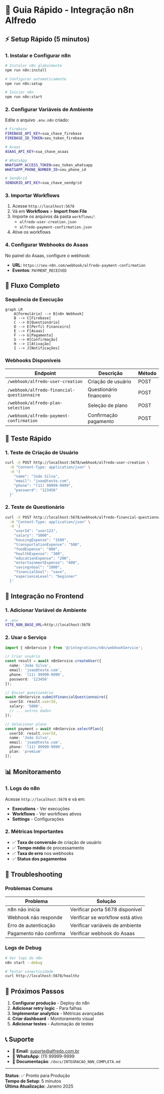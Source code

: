 # 🚀 Guia Rápido - Integração n8n Alfredo

## ⚡ **Setup Rápido (5 minutos)**

### **1. Instalar e Configurar n8n**

```bash
# Instalar n8n globalmente
npm run n8n:install

# Configurar automaticamente
npm run n8n:setup

# Iniciar n8n
npm run n8n:start
```

### **2. Configurar Variáveis de Ambiente**

Edite o arquivo `.env.n8n` criado:

```bash
# Firebase
FIREBASE_API_KEY=sua_chave_firebase
FIREBASE_ID_TOKEN=seu_token_firebase

# Asaas
ASAAS_API_KEY=sua_chave_asaas

# WhatsApp
WHATSAPP_ACCESS_TOKEN=seu_token_whatsapp
WHATSAPP_PHONE_NUMBER_ID=seu_phone_id

# SendGrid
SENDGRID_API_KEY=sua_chave_sendgrid
```

### **3. Importar Workflows**

1. Acesse `http://localhost:5678`
2. Vá em **Workflows** > **Import from File**
3. Importe os arquivos da pasta `workflows/`:
   - `alfredo-user-creation.json`
   - `alfredo-payment-confirmation.json`
4. Ative os workflows

### **4. Configurar Webhooks do Asaas**

No painel do Asaas, configure o webhook:
- **URL**: `https://seu-n8n.com/webhook/alfredo-payment-confirmation`
- **Eventos**: `PAYMENT_RECEIVED`

## 🔄 **Fluxo Completo**

### **Sequência de Execução**

```mermaid
graph LR
    A[Formulário] --> B[n8n Webhook]
    B --> C[Firebase]
    C --> D[Questionário]
    D --> E[Perfil Financeiro]
    E --> F[Asaas]
    F --> G[Pagamento]
    G --> H[Confirmação]
    H --> I[Ativação]
    I --> J[Notificações]
```

### **Webhooks Disponíveis**

| Endpoint | Descrição | Método |
|----------|-----------|--------|
| `/webhook/alfredo-user-creation` | Criação de usuário | POST |
| `/webhook/alfredo-financial-questionnaire` | Questionário financeiro | POST |
| `/webhook/alfredo-plan-selection` | Seleção de plano | POST |
| `/webhook/alfredo-payment-confirmation` | Confirmação pagamento | POST |

## 🧪 **Teste Rápido**

### **1. Teste de Criação de Usuário**

```bash
curl -X POST http://localhost:5678/webhook/alfredo-user-creation \
  -H "Content-Type: application/json" \
  -d '{
    "name": "João Silva",
    "email": "joao@teste.com",
    "phone": "(11) 99999-9999",
    "password": "123456"
  }'
```

### **2. Teste de Questionário**

```bash
curl -X POST http://localhost:5678/webhook/alfredo-financial-questionnaire \
  -H "Content-Type: application/json" \
  -d '{
    "userId": "user123",
    "salary": "5000",
    "housingExpense": "1500",
    "transportationExpense": "500",
    "foodExpense": "800",
    "healthExpense": "300",
    "educationExpense": "200",
    "entertainmentExpense": "400",
    "savingsGoal": "1000",
    "financialGoal": "save",
    "experienceLevel": "beginner"
  }'
```

## 🔧 **Integração no Frontend**

### **1. Adicionar Variável de Ambiente**

```bash
# .env
VITE_N8N_BASE_URL=http://localhost:5678
```

### **2. Usar o Serviço**

```typescript
import { n8nService } from '@/integrations/n8n/webhookService';

// Criar usuário
const result = await n8nService.createUser({
  name: 'João Silva',
  email: 'joao@teste.com',
  phone: '(11) 99999-9999',
  password: '123456'
});

// Enviar questionário
await n8nService.submitFinancialQuestionnaire({
  userId: result.userId,
  salary: '5000',
  // ... outros dados
});

// Selecionar plano
const payment = await n8nService.selectPlan({
  userId: result.userId,
  name: 'João Silva',
  email: 'joao@teste.com',
  phone: '(11) 99999-9999',
  plan: 'premium'
});
```

## 📊 **Monitoramento**

### **1. Logs do n8n**

Acesse `http://localhost:5678` e vá em:
- **Executions** - Ver execuções
- **Workflows** - Ver workflows ativos
- **Settings** - Configurações

### **2. Métricas Importantes**

- ✅ **Taxa de conversão** de criação de usuário
- ✅ **Tempo médio** de processamento
- ✅ **Taxa de erro** nos webhooks
- ✅ **Status dos pagamentos**

## 🚨 **Troubleshooting**

### **Problemas Comuns**

| Problema | Solução |
|----------|---------|
| n8n não inicia | Verificar porta 5678 disponível |
| Webhook não responde | Verificar se workflow está ativo |
| Erro de autenticação | Verificar variáveis de ambiente |
| Pagamento não confirma | Verificar webhook do Asaas |

### **Logs de Debug**

```bash
# Ver logs do n8n
n8n start --debug

# Testar conectividade
curl http://localhost:5678/healthz
```

## 🎯 **Próximos Passos**

1. **Configurar produção** - Deploy do n8n
2. **Adicionar retry logic** - Para falhas
3. **Implementar analytics** - Métricas avançadas
4. **Criar dashboard** - Monitoramento visual
5. **Adicionar testes** - Automação de testes

## 📞 **Suporte**

- 📧 **Email**: suporte@alfredo.com.br
- 📱 **WhatsApp**: (11) 99999-9999
- 📖 **Documentação**: `/docs/INTEGRACAO_N8N_COMPLETA.md`

---

**Status**: ✅ Pronto para Produção  
**Tempo de Setup**: 5 minutos  
**Última Atualização**: Janeiro 2025
